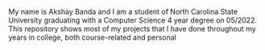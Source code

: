 My name is Akshay Banda and I am a student of North Carolina State University graduating with a Computer Science 4 year degree on 05/2022. 
This repository shows most of my projects that I have done throughout my years in college, both course-related and personal

<!---
stellarakshay/stellarakshay is a ✨ special ✨ repository because its `README.md` (this file) appears on your GitHub profile.
You can click the Preview link to take a look at your changes.
--->

